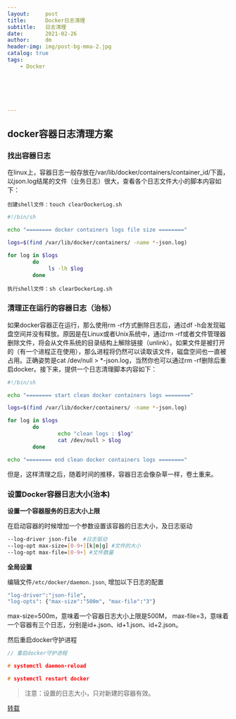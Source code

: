 ```yaml
---
layout:     post
title:      Docker日志清理
subtitle:   日志清理
date:       2021-02-26
author:     dm
header-img: img/post-bg-mma-2.jpg
catalog: true
tags:
    - Docker






---
```


## docker容器日志清理方案

### 找出容器日志

在linux上，容器日志一般存放在/var/lib/docker/containers/container_id/下面， 以json.log结尾的文件（业务日志）很大，查看各个日志文件大小的脚本内容如下：

`创建shell文件：touch clearDockerLog.sh`

```bash
#!/bin/sh

echo "======== docker containers logs file size ========"  

logs=$(find /var/lib/docker/containers/ -name *-json.log)  

for log in $logs  
        do  
             ls -lh $log   
        done  
```

`执行shell文件：sh clearDockerLog.sh`



### 清理正在运行的容器日志（治标）

如果docker容器正在运行，那么使用rm -rf方式删除日志后，通过df -h会发现磁盘空间并没有释放。原因是在Linux或者Unix系统中，通过rm -rf或者文件管理器删除文件，将会从文件系统的目录结构上解除链接（unlink）。如果文件是被打开的（有一个进程正在使用），那么进程将仍然可以读取该文件，磁盘空间也一直被占用。正确姿势是cat /dev/null > *-json.log，当然你也可以通过rm -rf删除后重启docker。接下来，提供一个日志清理脚本内容如下：



```bash
#!/bin/sh 

echo "======== start clean docker containers logs ========"  

logs=$(find /var/lib/docker/containers/ -name *-json.log)  

for log in $logs  
        do  
                echo "clean logs : $log"  
                cat /dev/null > $log  
        done  

echo "======== end clean docker containers logs ========"  
```

但是，这样清理之后，随着时间的推移，容器日志会像杂草一样，卷土重来。

### 设置Docker容器日志大小(治本)

**设置一个容器服务的日志大小上限**

在启动容器的时候增加一个参数设置该容器的日志大小，及日志驱动

```bash
--log-driver json-file  #日志驱动
--log-opt max-size=[0-9+][k|m|g] #文件的大小
--log-opt max-file=[0-9+] #文件数量
```

**全局设置**

编辑文件`/etc/docker/daemon.json`, 增加以下日志的配置

```bash
"log-driver":"json-file",
"log-opts": {"max-size":"500m", "max-file":"3"}
```

max-size=500m，意味着一个容器日志大小上限是500M，
 max-file=3，意味着一个容器有三个日志，分别是id+.json、id+1.json、id+2.json。

然后重启docker守护进程

```cpp
// 重启docker守护进程

# systemctl daemon-reload

# systemctl restart docker
```

> 注意：设置的日志大小，只对新建的容器有效。



[转载](https://www.jianshu.com/p/28f1acb11f6b)